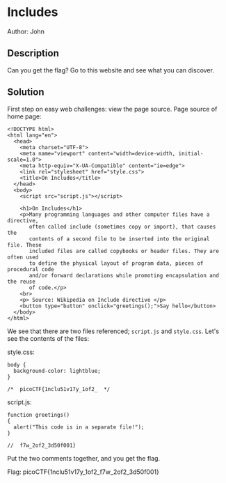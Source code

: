 # Includes
Author: John
## Description
Can you get the flag?
Go to this website and see what you can discover.

## Solution
First step on easy web challenges: view the page source.
Page source of home page:
```
<!DOCTYPE html>
<html lang="en">
  <head>
    <meta charset="UTF-8">
    <meta name="viewport" content="width=device-width, initial-scale=1.0">
    <meta http-equiv="X-UA-Compatible" content="ie=edge">
    <link rel="stylesheet" href="style.css">
    <title>On Includes</title>
  </head>
  <body>
    <script src="script.js"></script>
  
    <h1>On Includes</h1>
    <p>Many programming languages and other computer files have a directive, 
       often called include (sometimes copy or import), that causes the 
       contents of a second file to be inserted into the original file. These 
       included files are called copybooks or header files. They are often used
       to define the physical layout of program data, pieces of procedural code
       and/or forward declarations while promoting encapsulation and the reuse
       of code.</p>
    <br>
    <p> Source: Wikipedia on Include directive </p>
    <button type="button" onclick="greetings();">Say hello</button>
  </body>
</html>
```

We see that there are two files referenced; `script.js` and `style.css`. Let's see
the contents of the files:

style.css:
```
body {
  background-color: lightblue;
}

/*  picoCTF{1nclu51v17y_1of2_  */
```
script.js:
```
function greetings()
{
  alert("This code is in a separate file!");
}

//  f7w_2of2_3d50f001}
```

Put the two comments together, and you get the flag.

Flag: picoCTF{1nclu51v17y_1of2_f7w_2of2_3d50f001}